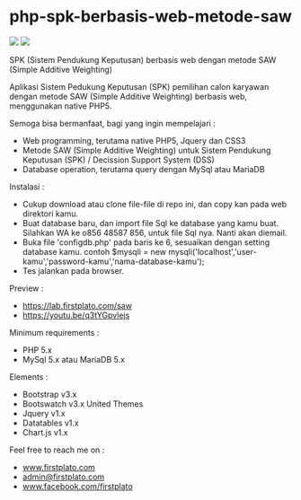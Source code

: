 # php-spk-berbasis-web-metode-saw

<img src="https://img.shields.io/github/license/ipang-dwi/xdesktop.svg" /> <img src="https://img.shields.io/badge/lab-firstplato.com-red.svg" />

SPK (Sistem Pendukung Keputusan) berbasis web dengan metode SAW (Simple Additive Weighting)

Aplikasi Sistem Pedukung Keputusan (SPK) pemilihan calon karyawan dengan metode SAW (Simple Additive Weighting) berbasis web, menggunakan native PHP5.

Semoga bisa bermanfaat, bagi yang ingin mempelajari :
- Web programming, terutama native PHP5, Jquery dan CSS3
- Metode SAW (Simple Additive Weighting) untuk Sistem Pendukung Keputusan (SPK) / Decission Support System (DSS)
- Database operation, terutama query dengan MySql atau MariaDB

Instalasi :
- Cukup download atau clone file-file di repo ini, dan copy kan pada web direktori kamu.
- Buat database baru, dan import file Sql ke database yang kamu buat. 
  Silahkan WA ke o856 48587 856, untuk file Sql nya. Nanti akan diemail. 
- Buka file 'configdb.php' pada baris ke 6, sesuaikan dengan setting database kamu.
  contoh $mysqli = new mysqli('localhost','user-kamu','password-kamu','nama-database-kamu');
- Tes jalankan pada browser.

Preview :
- https://lab.firstplato.com/saw
- https://youtu.be/q3tYGpvlejs

Minimum requirements :
- PHP 5.x
- MySql 5.x atau MariaDB 5.x

Elements :
- Bootstrap v3.x
- Bootswatch v3.x United Themes
- Jquery v1.x
- Datatables v1.x
- Chart.js v1.x

Feel free to reach me on : 
- www.firstplato.com
- admin@firstplato.com
- www.facebook.com/firstplato
